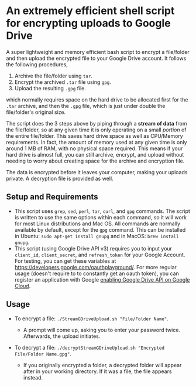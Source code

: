 # An extremely efficient shell script for encrypting uploads to Google Drive

A super lightweight and memory efficient bash script to encrypt a file/folder and then upload the encrypted file to your Google Drive account. It follows the following procedures,

1) Archive the file/folder using `tar`.
2) Encrypt the archived `.tar` file using `gpg`.
3) Upload the resulting `.gpg` file.

which normally requires space on the hard drive to be allocated first for the `.tar` archive, and then the `.gpg` file, which is just under double the file/folder's original size.

The script does the 3 steps above by piping through a **stream of data** from the file/folder, so at any given time it is only operating on a small *portion* of the entire file/folder. This saves hard drive space as well as CPU/Memory requirements. In fact, the amount of memory used at any given time is only around 1 MB of RAM, with no physical space required. This means if your hard drive is almost full, you can still archive, encrypt, and upload without needing to worry about creating space for the archive and encryption file.

The data is encrypted before it leaves your computer, making your uploads private. A decryption file is provided as well.

## Setup and Requirements
- This script uses `grep`, `sed`, `perl`, `tar`, `curl`, and `gpg` commands. The script is written to use the same options within each command, so it will work for most Linux distributions and Mac OS. All commands are normally available by default, except for the `gpg` command. This can be installed in Ubuntu: `sudo apt-get install gnupg` and in MacOS: `brew install gnupg`.
- This script (using Google Drive API v3) requires you to input your `client_id`, `client_secret`, and `refresh_token` for your Google Account. For testing, you can get these variables at https://developers.google.com/oauthplayground/. For more regular usage (doesn't require to to constantly get an oauth token), you can register an application with Google [enabling Google Drive API on Google Cloud](https://developers.google.com/drive/api/v3/enable-drive-api).

## Usage

- To encrypt a file: `./StreamGDriveUpload.sh "File/Folder Name"`.
  - A prompt will come up, asking you to enter your password twice. Afterwards, the upload initiates.

- To decrypt a file: `./decryptStreamGDriveUpload.sh "Encrypted File/Folder Name.gpg"`.
  - If you originally encrypted a folder, a decrypted folder will appear after in your working directory. If it was a file, the file appears instead.
